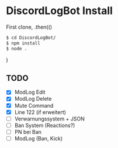 # DiscordLogBot Install
First clone, .then(()
```bash
$ cd DiscordLogBot/
$ npm install
$ node .
```
)

## TODO
- [x] ModLog Edit
- [x] ModLog Delete
- [x] Mute Command
- [x] Line 122 (if erweitert)
- [ ] Verwarnungssystem + JSON
- [ ] Ban System (Reactions?)
- [ ] PN bei Ban
- [ ] ModLog (Ban, Kick)
